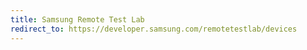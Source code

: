 ```yaml
---
title: Samsung Remote Test Lab
redirect_to: https://developer.samsung.com/remotetestlab/devices
---
```

